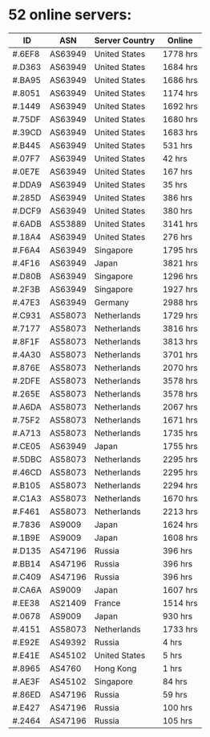 # 52 online servers:

| ID | ASN | Server Country | Online |
| ------ | ------ | ------ | ------ |
| #.6EF8 | AS63949 | United States | 1778 hrs |
| #.D363 | AS63949 | United States | 1684 hrs |
| #.BA95 | AS63949 | United States | 1686 hrs |
| #.8051 | AS63949 | United States | 1174 hrs |
| #.1449 | AS63949 | United States | 1692 hrs |
| #.75DF | AS63949 | United States | 1680 hrs |
| #.39CD | AS63949 | United States | 1683 hrs |
| #.B445 | AS63949 | United States | 531 hrs |
| #.07F7 | AS63949 | United States | 42 hrs |
| #.0E7E | AS63949 | United States | 167 hrs |
| #.DDA9 | AS63949 | United States | 35 hrs |
| #.285D | AS63949 | United States | 386 hrs |
| #.DCF9 | AS63949 | United States | 380 hrs |
| #.6ADB | AS53889 | United States | 3141 hrs |
| #.18A4 | AS63949 | United States | 276 hrs |
| #.F6A4 | AS63949 | Singapore | 1795 hrs |
| #.4F16 | AS63949 | Japan | 3821 hrs |
| #.D80B | AS63949 | Singapore | 1296 hrs |
| #.2F3B | AS63949 | Singapore | 1927 hrs |
| #.47E3 | AS63949 | Germany | 2988 hrs |
| #.C931 | AS58073 | Netherlands | 1729 hrs |
| #.7177 | AS58073 | Netherlands | 3816 hrs |
| #.8F1F | AS58073 | Netherlands | 3813 hrs |
| #.4A30 | AS58073 | Netherlands | 3701 hrs |
| #.876E | AS58073 | Netherlands | 2070 hrs |
| #.2DFE | AS58073 | Netherlands | 3578 hrs |
| #.265E | AS58073 | Netherlands | 3578 hrs |
| #.A6DA | AS58073 | Netherlands | 2067 hrs |
| #.75F2 | AS58073 | Netherlands | 1671 hrs |
| #.A713 | AS58073 | Netherlands | 1735 hrs |
| #.CE05 | AS63949 | Japan | 1755 hrs |
| #.5DBC | AS58073 | Netherlands | 2295 hrs |
| #.46CD | AS58073 | Netherlands | 2295 hrs |
| #.B105 | AS58073 | Netherlands | 2294 hrs |
| #.C1A3 | AS58073 | Netherlands | 1670 hrs |
| #.F461 | AS58073 | Netherlands | 2213 hrs |
| #.7836 | AS9009 | Japan | 1624 hrs |
| #.1B9E | AS9009 | Japan | 1608 hrs |
| #.D135 | AS47196 | Russia | 396 hrs |
| #.BB14 | AS47196 | Russia | 396 hrs |
| #.C409 | AS47196 | Russia | 396 hrs |
| #.CA6A | AS9009 | Japan | 1607 hrs |
| #.EE38 | AS21409 | France | 1514 hrs |
| #.0678 | AS9009 | Japan | 930 hrs |
| #.4151 | AS58073 | Netherlands | 1733 hrs |
| #.E92E | AS49392 | Russia | 4 hrs |
| #.E41E | AS45102 | United States | 5 hrs |
| #.8965 | AS4760 | Hong Kong | 1 hrs |
| #.AE3F | AS45102 | Singapore | 84 hrs |
| #.86ED | AS47196 | Russia | 59 hrs |
| #.E427 | AS47196 | Russia | 100 hrs |
| #.2464 | AS47196 | Russia | 105 hrs |

